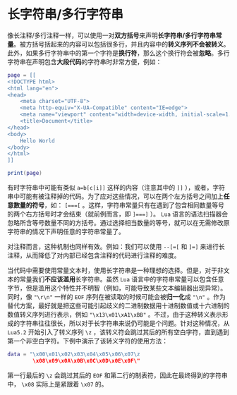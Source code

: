 # 长字符串/多行字符串

像长注释/多行注释一样，可以使用一对**双方括号**来声明**长字符串/多行字符串常量**。被方括号括起来的内容可以包括很多行，并且内容中的**转义序列不会被转义**。此外，如果多行字符串中的第一个字符是**换行符**，那么这个换行符会被**忽略**。多行字符串在声明包含**大段代码**的字符串时非常方便，例如：

```lua
page = [[
<!DOCTYPE html>
<html lang="en">
<head>
    <meta charset="UTF-8">
    <meta http-equiv="X-UA-Compatible" content="IE=edge">
    <meta name="viewport" content="width=device-width, initial-scale=1.0">
    <title>Document</title>
</head>
<body>
    Hello World
</body>
</html>
]]

print(page)
```

有时字符串中可能有类似 `a=b[c[i]]` 这样的内容（注意其中的 `]]` ），或者，字符串中可能有被注释掉的代码。为了应对这些情况，可以在两个左方括号之间加上**任意数量的符号**，如： `[===[` 。这样，字符串常量只有在遇到了包含相同数量等号的两个右方括号时才会结束（就前例而言，即 `]===]` ）。 `Lua` 语言的语法扫描器会忽略所含等号数量不同的方括号。通过选择相当数量的等号，就可以在无需修改原字符串的情况下声明任意的字符串常量了。

对注释而言，这种机制也同样有效。例如：我们可以使用 `--[=[` 和 `]=]` 来进行长注释，从而降低了对内部已经包含注释的代码进行注释的难度。

当代码中需要使用常量文本时，使用长字符串是一种理想的选择。但是，对于非文本的常量我们**不应该滥用**长字符串。虽然 `Lua` 语言中的字符串常量可以包含任意字节，但是滥用这个特性并不明智（例如，可能导致某些文本编辑器出现异常）。同时，像 `"\r\n"` 一样的 `EOF` 序列在被读取的时候可能会被**归一化**成 `"\n"` 。作为替代方案，最好就是把这些可能引起歧义的二进制数据用十进制数值或十六进制的数值转义序列进行表示，例如 `"\x13\x01\xA1\xBB"` 。不过，由于这种转义表示形成的字符串往往很长，所以对于长字符串来说仍可能是个问题。针对这种情况，从 `Lua5.2` 开始引入了转义序列 `\z` ，该转义符会跳过其后的所有空白字符，直到遇到第一个非空白字符。下例中演示了该转义字符的使用方法：

```lua
data = "\x00\x01\x02\x03\x04\x05\x06\x07\z
        \x08\x09\x0A\x0B\x0C\x0D\x0E\x0F\"
```

第一行最后的 `\z` 会跳过其后的 `EOF` 和第二行的制表符，因此在最终得到的字符串中， `\x08` 实际上是紧跟着 `\x07` 的。
